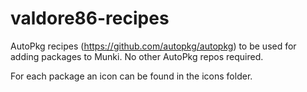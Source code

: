 # valdore86-recipes

AutoPkg recipes (https://github.com/autopkg/autopkg) to be used for adding packages to Munki.
No other AutoPkg repos required.

For each package an icon can be found in the icons folder.
